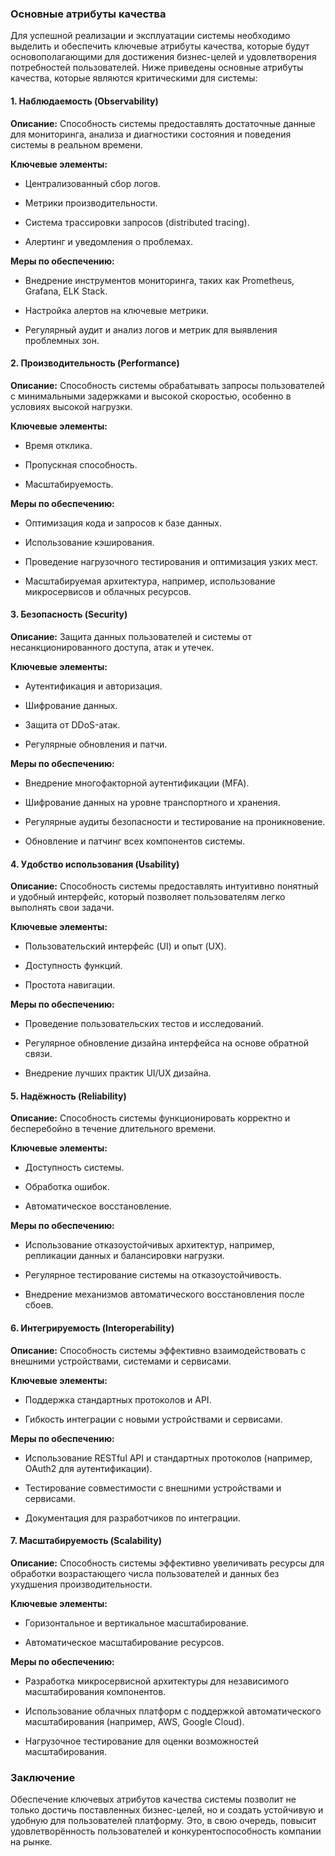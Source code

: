 ### ​Основные атрибуты качества

Для успешной реализации и эксплуатации системы необходимо выделить и обеспечить ключевые атрибуты качества, которые будут основополагающими для достижения бизнес-целей и удовлетворения потребностей пользователей. Ниже приведены основные атрибуты качества, которые являются критическими для системы:

#### ​1. Наблюдаемость (Observability)

**Описание:** Способность системы предоставлять достаточные данные для мониторинга, анализа и диагностики состояния и поведения системы в реальном времени.

**Ключевые элементы:**

-   Централизованный сбор логов.
    
-   Метрики производительности.
    
-   Система трассировки запросов (distributed tracing).
    
-   Алертинг и уведомления о проблемах.
    

**Меры по обеспечению:**

-   Внедрение инструментов мониторинга, таких как Prometheus, Grafana, ELK Stack.
    
-   Настройка алертов на ключевые метрики.
    
-   Регулярный аудит и анализ логов и метрик для выявления проблемных зон.
    

#### ​2. Производительность (Performance)

**Описание:** Способность системы обрабатывать запросы пользователей с минимальными задержками и высокой скоростью, особенно в условиях высокой нагрузки.

**Ключевые элементы:**

-   Время отклика.
    
-   Пропускная способность.
    
-   Масштабируемость.
    

**Меры по обеспечению:**

-   Оптимизация кода и запросов к базе данных.
    
-   Использование кэширования.
    
-   Проведение нагрузочного тестирования и оптимизация узких мест.
    
-   Масштабируемая архитектура, например, использование микросервисов и облачных ресурсов.
    

#### ​3. Безопасность (Security)

**Описание:** Защита данных пользователей и системы от несанкционированного доступа, атак и утечек.

**Ключевые элементы:**

-   Аутентификация и авторизация.
    
-   Шифрование данных.
    
-   Защита от DDoS-атак.
    
-   Регулярные обновления и патчи.
    

**Меры по обеспечению:**

-   Внедрение многофакторной аутентификации (MFA).
    
-   Шифрование данных на уровне транспортного и хранения.
    
-   Регулярные аудиты безопасности и тестирование на проникновение.
    
-   Обновление и патчинг всех компонентов системы.
    

#### ​4. Удобство использования (Usability)

**Описание:** Способность системы предоставлять интуитивно понятный и удобный интерфейс, который позволяет пользователям легко выполнять свои задачи.

**Ключевые элементы:**

-   Пользовательский интерфейс (UI) и опыт (UX).
    
-   Доступность функций.
    
-   Простота навигации.
    

**Меры по обеспечению:**

-   Проведение пользовательских тестов и исследований.
    
-   Регулярное обновление дизайна интерфейса на основе обратной связи.
    
-   Внедрение лучших практик UI/UX дизайна.
    

#### ​5. Надёжность (Reliability)

**Описание:** Способность системы функционировать корректно и бесперебойно в течение длительного времени.

**Ключевые элементы:**

-   Доступность системы.
    
-   Обработка ошибок.
    
-   Автоматическое восстановление.
    

**Меры по обеспечению:**

-   Использование отказоустойчивых архитектур, например, репликации данных и балансировки нагрузки.
    
-   Регулярное тестирование системы на отказоустойчивость.
    
-   Внедрение механизмов автоматического восстановления после сбоев.
    

#### ​6. Интегрируемость (Interoperability)

**Описание:** Способность системы эффективно взаимодействовать с внешними устройствами, системами и сервисами.

**Ключевые элементы:**

-   Поддержка стандартных протоколов и API.
    
-   Гибкость интеграции с новыми устройствами и сервисами.
    

**Меры по обеспечению:**

-   Использование RESTful API и стандартных протоколов (например, OAuth2 для аутентификации).
    
-   Тестирование совместимости с внешними устройствами и сервисами.
    
-   Документация для разработчиков по интеграции.
    

#### ​7. Масштабируемость (Scalability)

**Описание:** Способность системы эффективно увеличивать ресурсы для обработки возрастающего числа пользователей и данных без ухудшения производительности.

**Ключевые элементы:**

-   Горизонтальное и вертикальное масштабирование.
    
-   Автоматическое масштабирование ресурсов.
    

**Меры по обеспечению:**

-   Разработка микросервисной архитектуры для независимого масштабирования компонентов.
    
-   Использование облачных платформ с поддержкой автоматического масштабирования (например, AWS, Google Cloud).
    
-   Нагрузочное тестирование для оценки возможностей масштабирования.
    

### ​Заключение

Обеспечение ключевых атрибутов качества системы позволит не только достичь поставленных бизнес-целей, но и создать устойчивую и удобную для пользователей платформу. Это, в свою очередь, повысит удовлетворённость пользователей и конкурентоспособность компании на рынке.
